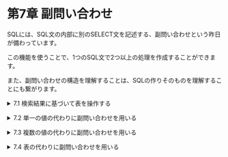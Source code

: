 # 第7章 副問い合わせ
SQLには、SQL文の内部に別のSELECT文を記述する、副問い合わせという昨日が備わっています。

この機能を使うことで、1つのSQL文で2つ以上の処理を作成することができます。

また、副問い合わせの構造を理解することは、SQLの作りそのものを理解することにも繋がります。

<details><summary>7.1 検索結果に基づいて表を操作する</summary>

### 7.1.1 2回のSELECTが必要な状況
自分が何に一番お金を使ったのかがすぐにわかるように、「最も大きな出費をしたときの費目と金額」を取得するSQL文を準備しました。- リスト7-1 最も大きな出費の費目と金額を求める

```sql
/* 出金額の最大値を取得して値を書き留めておく */
SELECT MAX(出金額) FROM 家計簿;    -- (1)
/* (1) で得た金額を条件式に記述して費目と金額を取得する */
SELECT 費目, 出金額 FROM 家計簿
 WHERE 出金額 = 【書き留めた額】;    -- (2)
```

もし「最も大きな出費をしたときの費目と金額」を得るためのSQL文を考えるとしたら、どのように組み立てていくでしょうか。

最終的には費目と出金額を知りたいわけですから、まずは「SELECT 費目, 出金額 FROM 家計簿 WHERE…」のように書き始めることでしょう。

しかし、WHERE句の続きを書こうとして、手が止まってしまうはずです。「出金額 = ???」という条件式の右辺に書くべき具体的な値は、実際に家計簿テーブルを調べてみなければわからないからです。そこで仕方なく、その部分を調べるリスト7-1の(1)のSQL文を先に実行するという方法にたどり着くでしょう。

このように「ひとまずSELECT文で何らかの検索結果を得て、得られた具体的な値を用いてさらにSELECTやUPDATEなどを実行する」ことは、データベースを利用する上でよくあることなのです。

### 7.1.2 SELECTをネストする
ひとまずSELECT分で何らかの検索結果を得て、得られた具体的な値を用いてさらにSELECTやUPDATEなどを実行したい場合、それを1つのSQL文で記述することができます。たとえばリスト7-1は、次のように書き換えることができます。
- リスト7-2 1つのSQLで最大の出費に関する費目と金額を求める

```sql
SELECT 費目, 出金額 FROM 家計簿
 WHERE 出金額 = (SELECT MAX(出金額) FROM 家計簿)
```

一般的に、あるものがその内側に別のものを内包している状態を**ネスト構造**や**入れ子**と呼びますが、リスト7-2もSQL文がネスト構造になっています。そして、(1)のSQL文のように、ほかのSQL分の一部分として登場するSELECT文のことを、**副問い合わせ**や**副照会**、または**サブクエリ**と呼びます。

- **副問い合わせとは**
    
    **他のSQL文の一部として登場するSELECT文。丸括弧で括って記述する。**
    

尚、SQLは内部に複数の副問い合わせを持つことや、副問い合わせの中にさらに別の副問い合わせを記述することも可能です。

- **2つの副問い合わせ**

```sql
UPDATE... (SELECT... )
   WHERE... (SELECT... )
```

- **副問い合わせの中に副問い合わせ**

```sql
UPDATE... (SELECT... 
             (SELECT... ))
```

### 7.1.3 副問い合わせを習得するコツ
副問い合わせを使うことによって、複雑で高度なSQL文を書くことが可能になります。書くときは、個々のSQL文を1つずつ作り、あとから組み立ててあげれば良いのです。
- **副問い合わせを習得するコツ**
    - **副問い合わせが処理される仕組みを理解しておく。**
    - **副問い合わせの代表的な3つのパターンを学んでおく。**
これらのコツを意識しておけば、必要に応じて複雑なSQL文を自分の手で組むことが必ずできるようになっていきます。そのためにも、まずは基本をしっかりと押さえておきましょう。

### 7.1.4 コツその1：副問い合わせが処理される仕組み
p206の図7-1が処理されていく家庭を例に取ると、まず副問い合わせのSQL(1)がDBMSによって処理され、具体的な値「7560」に置き換わっています。

副問い合わせを含むSQL文では、まず副問い合わせのSELECT文が実行され、その結果である具体的な値に「化ける」ことになります。その後、化けた値を当てはめて組み立てられた外側のSQL文が実行されていきます。
- **副問い合わせの動作**
    
    まず、内側にあるSELECT文が実行され結果に化ける。そして、外側のSQLが実行される。

### 7.1.5 コツその2：副問い合わせのパターン
副問い合わせで得られる検索結果について、考えてみましょう。副問い合わせの中身はSELECT文なので、得られる結果の形としては、図7-4の3種類が考えられます。
- 単一の値に化ける副問い合わせ

```sql
SELECT... (SELECT... )
↓
SELECT... 15700
```

- 列挙された複数値に化ける副問い合わせ

```sql
SELECT... (SELECT... )
↓
SELECT... 10
          20
          30
```

- 表形式の複数値に化ける副問い合わせ

```sql
SELECT... (SELECT... )
↓
SELECT... X 12  8
          Y  7 12
          Z  4 11
```

### **副問い合わせの3つのパターン**
データベースに限らず、ITの世界では、複数のデータ(値)をある構造に従ってひとかたまりに取り扱うことがよくあります。たとえば、「太陽系の惑星の名前」は、次のように複数の値が並べられた構造になります。

**‘水',’金',’地',’火',’木',’土',’天',’海’**

このように、1つ以上のデータで形成されたものをデータ構造(data structure)といいます。なかでも基本的なデータ構造が次の3つです。
- **スカラー**(単一の値) 例：「昨日の京都の最高気温」、「自分の誕生日」
- **ベクター**(1次元に並んだ値/配列) 例：「過去12ヶ月の京都の最高気温」、「太陽系の惑星の名前」
- **マトリックス**(2次元に並んだ値/表) 例：「過去12ヶ月の各地の最高気温」、「九九の計算結果」

副問い合わせの3つのパターンとは、検索結果がそれぞれスカラー、ベクター、マトリックスになると考えると理解しやすいでしょう。</details>


<details><summary>7.2 単一の値の代わりに副問い合わせを用いる</summary>

### 7.2.1 単一行副問い合わせ
**単一行副問い合わせ**とは、検索結果が1行1列の値となる副問い合わせを指します。この副問い合わせを実行した結果は、1つの値に化けると考えることもできます。

単一行副問い合わせは、単一の値を記述するような場所であれば、基本的にどこでも記述することができます。代表的な場所としては、SELECT文の選択列リストやUPDATEのSET句などが挙げられます。

- 単一行副問い合わせのイメージ

```sql
SELECT... (SELECT...) #結果が1行1列
↓
SELECT... 15700
```

- **単一行副問い合わせとは**
    - 検索結果が1行1列の1つの値となる副問い合わせを指す。
    - SELECT文の選択列リストやFROM句、UPDATEのSET句、また1つの値との判定を行うWHERE句の条件式などに記述することができる。

### 7.2.2 SET句で利用する
- リスト7-3 SET句で副問い合わせを利用する

```sql
UPDATE 家計簿集計
   SET 平均 = (SELECT AVG(出金額)
                FROM 家計簿アーカイブ
               WHERE 出金額 > 0
                 AND 費目 = '食費') # 副問い合わせの結果は5000
WHERE 費目 = '食費'
```

この例では、副問い合わせが「5000」という具体的な数値に変化します。そして最終的には家計簿集計テーブルの平均の列に「5000」をSETするUPDATE文になるというわけです。

副問い合わせを使えば集計と更新が一度にできてしまう。

### 7.2.3 選択列リストで利用する
- リスト7-4 選択リストで副問い合わせを利用する

```sql
SELECT 日付, メモ, 出金額,
       (SELECT 合計 FROM 家計簿集計
         WHERE 費目 = '食費') AS 過去の合計額 # 副問い合わせの結果は 10380
  FROM 家計簿アーカイブ
 WHERE 費目 = '食費'
```

このSQL文の副問い合わせは、家計簿集計テーブルの食費に関する合計学を取得する内容です。集計テーブルの食費に対応する行は1行ですから、検索結果は1つの値になります。

したがって、副問い合わせが10380という具体的な値に変化し、外側のSELECT文は、「食費の各明細と、これまでの食費の合計値を同時に表示する」という動作をします。

※最初から全体を読もうとしても複雑でよくわからないときは、括弧を探すこと。</details>


<details><summary>7.3 複数の値の代わりに副問い合わせを用いる</summary>

### 7.3.1 複数行副問い合わせ
複数行副問い合わせとは、検索結果が複数の行から成る単一列(n行1列)の値となる副問い合わせを指します。したがって、このパターンの副問い合わせを実行した結果は、複数の値に化けるとも考えることができます。

複数行副問い合わせは、SQL文中で「複数の値を列挙」するような場所に、その代わりとして記述することができます。具体的には、IN,ANY,ALL演算子を用いた条件式が代表的な事例です。
- 列挙された複数値に化ける副問い合わせ

```sql
SELECT... (SELECT... ) # 結果がn行1列
↓
SELECT... 10
          20
          30
```

- **複数行副問い合わせとは**
    - 検索結果がn行1列の複数の値となる副問い合わせ(但しnは1以上)。
    - 複数の値との判定を行うWHERE句の条件式や、SELECT文のFROM句に記述することができる。

### 7.3.2 IN演算子で利用する
IN演算子の復習。
- リスト7-5 INを使った条件式の例

```sql
SELECT * FROM 家計簿集計
 WHERE 費目 IN ('食費', '水道光熱費', '教養娯楽費', '給料')
```

- リスト7-6 INで副問い合わせを利用する

```sql
SELECT * FROM 家計簿集計 # 家計簿集計テーブルの全ての列を選択
 WHERE 費目 IN (SELECT DISTINCT 費目 FROM 家計簿) # 副問い合わせの結果は費目のグループ # 
# DISTINCTは重複行を除外する
```

### 7.3.3 ANY/ALL演算子で利用する
- リスト7-7 ANYで副問い合わせを利用する

```sql
SELECT * FROM 家計簿 # 家計簿テーブルから全ての列を選択
 WHERE 費目 = '食費' # 列名費目から文字列「食費」を絞り込む
   AND 出金額 < ANY (SELECT 出金額 FROM 家計簿アーカイブ
                     WHERE 費目 = '食費') # 副問い合わせの結果は食費の金額グループ
```

| 日付 | 費目 | メモ | 入金額 | 出金額 |
| --- | --- | --- | --- | --- |
| 2018-02-03 | 食費 | コーヒーを購入 | 0 | 380 |

**※ANYはたくさんの値を一度に比較したいときに便利。**

ANY演算子は、左辺の値と右辺に列挙された値とを比較して、いずれかの値と併記した比較演算子が成立するかを判定するものでした。この例では「<」演算子をANYと組み合わせていますので、3〜4行目は「**副問い合わせの結果で得られる複数の値のいずれかより出金額が小さければ**」という意味の条件式になります。

もしこのSQL文のANYをALLに書き換えると、「**副問い合わせの結果で得られる複数の値のどれよりも出金額が小さければ**」という条件になります。

### 7.3.4 エラーとなる副問い合わせ
複数行副問い合わせの結果はn行1列、つまり「複数の値」です。よって、IN演算子やANY演算子の「カンマで区切った値の列挙」の代わりに記述することはできても、**単一の値の代わりに記述することはできません**。

たとえば、「SELECT ＊ FROM 家計簿 WHERE 出金額 < 30000」というSQL文の「30000」の部分に、複数行副問い合わせと記述するとエラーになります。副問い合わせの結果得られる複数の値のうち、どれと出金額を比較してよいかわからないからです。

些細な違いですが、不等号の右にANY演算子を加えた、「SELECT * FROM 家計簿 WHERE 出金額 < ANY (30000)」というSQL文であれば、30000の部分に複数行副問い合わせを記述できます。
- **複数行を比較したいときには**
    
    複数行副問い合わせは複数の値に化けるので、単なる等号や不等号では比較できない。等号や不等号にANY/ALL演算子を組み合わせることで、複数の値との比較を行うことができる。
NOT IN 演算子は、右辺に列挙された値のどれとも一致しない場合に真となります。<>ALLも、右辺の全ての値を対象に一致しないことを判定するため、同じく真となります。したがってこの2つは全く同じ働きをするのです。同様に、IN演算子と=ANYも同じ意味になります。
- **同じ意味になる演算子**
    - NOT INと<>ALLは全ての値と一致しないことを判定する演算子。
    - INと=ANYはいずれかの値と一致することを判定する演算子。

### 7.3.5 副問い合わせとNULL
未定義であることを意味するNULLを判定するには、IS NULL演算子かIS NOT NULL演算子を使わなければならないというルールがありました。もし普通の演算子で比較すると、結果は「不明」となり、正しい比較が行えないのです(p083)。

NOT IN 演算子は、右辺に列挙された値を不等号を使って1つひとつ比較し、全ての値と等しくしないことを判定する演算子です。よって、**右辺に1つでもNULLが含まれると、NOT IN演算子による比較結果は全てNULLとなります**。WHERE句は結果が真となる行だけを抽出するので(p078)、最終的にリスト7-8のSELECT文では1行も得られないことになります。
- **副問い合わせがNULLを含んでいた場合**
    
    NOT INまたは<>ALLで判定する副問い合わせの結果にNULLが含まれると、全体の結果もNULLとなる。
    

データにNULLが含まれてしまったために、取得できるはずのデータが取得できないというケースは、データベースを使ったシステムでも陥りやすい落とし穴です。原因を特定することが難しい場合も多いので、特に注意しましょう。

副問い合わせの結果から確実にNULLを除外するには、次ページに挙げた2つの方法があります。

- **副問い合わせの結果から確実にNULLを除外する方法**
    1. 副問い合わせの絞り込み条件に、IS NOT NULL条件を含める。
    2. COALESCE関数を使ってNULLを別の値に置き換える。
- **リスト7-9 副問い合わせからNULLを除外する(IN NOT NULL 版)**

```sql
SELECT * FROM 家計簿アーカイブ
 WHERE 費目 IN (SELECT 費目 FROM 家計簿
                WHERE 費目 IN NOT NULL) # NULLを場外する条件を付加した
```

- **リスト7-10 副問い合わせからNULLを除外する(COALESCE 版)**

```sql
SELECT * FROM 家計簿アーカイブ
 WHERE 費目 IN (SELECT COALESCE(費目, '不明') FROM 家計簿) # 費目がNULLなら代わりに'不明'にする
```

- **行値式と副問い合わせ**
ここではn行1列の検索結果が返る副問い合わせを複数行副問い合わせとしましたが、Oracle DBなどの一部のDBMSでは、結果が複数行複数列でも、複数行副問い合わせとしての利用が可能です。その場合は、複数の列を組み合わせて同時に比較することができます。このような複数の列の組み合わせによる条件式を**行値式**をいいます。

 例) WHERE (A, B) IN (SELECT C, D FROM 〜)</details>


<details><summary>7.4 表の代わりに副問い合わせを用いる</summary>

### 7.4.1 表の結果となる副問い合わせ
表副問い合わせは、副問い合わせの検索結果が複数の行と複数の列からなる表形式(n行m列)の値となる副問い合わせです。したがって、この副問い合わせを実行した結果は、表の形に化けるとも考えることができます。
- **表形式の結果となる副問い合わせとは**
    - 検索結果がn行m列の表となる副問い合わせ(但しn、mは1以上)。
    - SELECT文のFROM句やINSERT文などに記述することができる。

### 7.4.2 FROM句で利用する
- リスト7-11 FROM句で副問い合わせを利用する

```sql
SELECT SUM(SUB.出金額) AS 出金額合計
  FROM (SELECT 日付, 費目, 出金額
          FROM 家計簿
        UNION
        SELECT 日付, 費目, 出金額
          FROM 家計簿アーカイブ
         WHERE 日付 >= '2018-01-01'
           AND 日付 <= '2018-01-31') AS SUB # FROM句はすべて副問い合わせ
```

副問い合わせに「SUB」という別名が付けられています。その別名を利用して、外側のSELECTの選択列リストでは、抽出対象とする副問い合わせとその項目を明示しています。

**※別名を付けることでSQL文がわかりやすくなり、DBMSも解析がしやすくなって実行速度が上がることもある。**

### 副問い合わせに別名をつけるときの注意点
別名の表記方法も、DBMS製品によって異なるので、利用する環境に応じて対応してください。

### 7.4.3 INSERT文で利用する
そもそもINSERT文は、基本的に、1回の呼び出しで1行しか追加できません。つまり、単純に考えると100行分のデータを追加したい場合は、100回のINSERT文を実行する必要があります。

しかし、**副問い合わせを使えば1回のINSERT文で複数行のデータを登録することが可能**になります。
- リスト7-12 INSERT文で副問い合わせを利用する

```sql
INSERT INTO 家計簿集計(費目, 合計, 平均, 回数)
SELECT 費目, SUM(出金額), AVG(出金額), 0 # 集計結果を表形式で返す副問い合わせ
  FROM 家計簿
 WHERE 出金額 > 0
 GROUP BY 費目 
```

2行目以降、最後までが副問い合わせです。今までと異なり今回の副問い合わせは、括弧で括られていません。このパターンだけの特例なので慣れてしまいましょう(厳密にはINSERT文の特殊構文です)。

今回の副問い合わせは、INSERT文の**VALUES以降の記述に相当する内容に化けるもの**です。SELECTの検索結果がそのままテーブルに登録すべき値として処理されます。
